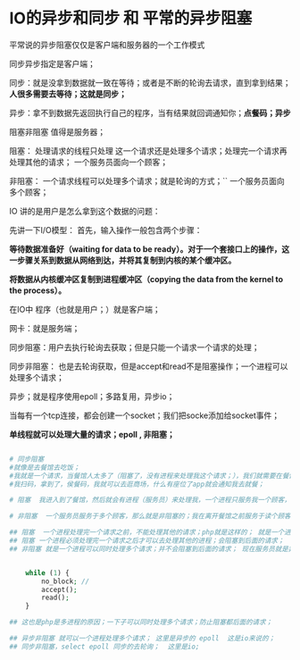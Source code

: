

#  IO的异步和同步  和 平常的异步阻塞





平常说的异步阻塞仅仅是客户端和服务器的一个工作模式



同步异步指定是客户端；

同步：就是没拿到数据就一致在等待；或者是不断的轮询去请求，直到拿到结果；**人很多需要去等待；这就是同步；**

异步：拿不到数据先返回执行自己的程序，当有结果就回调通知你；**点餐码；异步**



阻塞非阻塞 值得是服务器；

阻塞： 处理请求的线程只处理 这一个请求还是处理多个请求；处理完一个请求再处理其他的请求；  一个服务员面向一个顾客； 

非阻塞： 一个请求线程可以处理多个请求；就是轮询的方式；`` 一个服务员面向多个顾客；







IO  讲的是用户是怎么拿到这个数据的问题：



先讲一下I/O模型：
首先，输入操作一般包含两个步骤：

**等待数据准备好（waiting for data to be ready）。对于一个套接口上的操作，这一步骤关系到数据从网络到达，并将其复制到内核的某个缓冲区。**

**将数据从内核缓冲区复制到进程缓冲区（copying the data from the kernel to the process）。**



在IO中 程序（也就是用户；）就是客户端；

网卡：就是服务端；



同步阻塞：用户去执行轮询去获取；但是只能一个请求一个请求的处理；

同步非阻塞： 也是去轮询获取，但是accept和read不是阻塞操作；一个进程可以处理多个请求；



异步；就是程序使用epoll；多路复用，异步io；



当每有一个tcp连接，都会创建一个socket；我们把socke添加给socket事件；





**单线程就可以处理大量的请求；epoll , 非阻塞；**

``````php

# 同步阻塞 
#就像是去餐馆去吃饭；
#我就是一个请求，当餐馆人太多了（阻塞了，没有进程来处理我这个请求；），我们就需要在餐馆外面去等待，你们就是一个同步的过程；
#我扫码，拿到了，侯餐码，我就可以去逛商场，什么有座位了app就会通知我去就餐；

# 阻塞  我进入到了餐馆，然后就会有进程（服务员）来处理我，一个进程只服务我一个顾客，那就是阻塞；我在离开餐馆之前只服务于我一个人；

# 非阻塞  一个服务员服务于多个顾客，那么就是非阻塞的；我在离开餐馆之前服务于读个顾客；就是非阻塞；

## 阻塞  一个进程处理完一个请求之前，不能处理其他的请求；php就是这样的； 就是一个进程阻塞，就会阻塞到其他的请求；
## 阻塞 一个进程必须处理完一个请求之后才可以去处理其他的进程；会阻塞到后面的请求；
## 非阻塞 就是一个进程可以同时处理多个请求；并不会阻塞到后面的请求； 现在服务员就是非阻塞的一个人可以服务于多个顾客；


	while (1) {
        no_block; // 
		accept();
        read();
    }

## 这也是php是多进程的原因；一下子可以同时处理多个请求；防止阻塞都后面的请求；

## 异步非阻塞 就可以一个进程处理多个请求； 这里是异步的 epoll  这是io来说的；
## 同步非阻塞，select epoll 同步的去轮询；  这里是io;
``````

